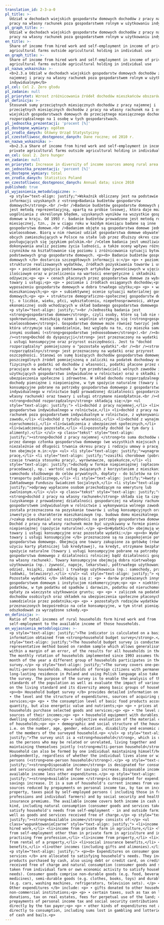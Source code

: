 ```yaml
---
translation_id: 2-3-a-0
pl_title: >-
  Udział w dochodach wiejskich gospodarstw domowych dochodów z pracy najemnej i
  pracy na własny rachunek poza gospodarstwem rolnym w użytkowaniu indywidualnym
pl_graph_title: >-
  Udział w dochodach wiejskich gospodarstw domowych dochodów z pracy najemnej i
  pracy na własny rachunek poza gospodarstwem rolnym w użytkowaniu indywidualnym
en_title: >-
  Share of income from hired work and self-employment in income of private
  agricultural farms outside agricultural holding in individual use
en_graph_title: >-
  Share of income from hired work and self-employment in income of private
  agricultural farms outside agricultural holding in individual use
pl_nazwa_wskaznika: >-
  <b>2.3.a Udział w dochodach wiejskich gospodarstw domowych dochodów z pracy
  najemnej i pracy na własny rachunek poza gospodarstwem rolnym w użytkowaniu
  indywidualnym</b>
pl_cel: Cel 2. Zero głodu
pl_zadanie: null
pl_priorytet: Wzrost zróżnicowania źródeł dochodów mieszkańców obszarów wiejskich
pl_definicja: >-
  Stosunek sumy przeciętnych miesięcznych dochodów z pracy najemnej i
  przeciętnych miesięcznych dochodów z pracy na własny rachunek na 1 osobę w
  wiejskich gospodarstwach domowych do przeciętnego miesięcznego dochodu
  rozporządzalnego na 1 osobę w tych gospodarstwach.
pl_jednostka_prezentacji: 'procent [%]'
pl_dostepne_wymiary: ogółem
pl_zrodlo_danych: Główny Urząd Statystyczny
pl_czestotliwosc_dostępnosc_danych: Dane roczne; od 2010 r.
en_nazwa_wskaznika: >-
  <b>2.3.a Share of income from hired work and self-employment in income of
  private agricultural farms outside agricultural holding in individual use</b>
en_cel: Goal 2. Zero hunger
en_zadanie: null
en_priorytet: Increase in diversity of income sources among rural area population
en_jednostka_prezentacji: 'percent [%]'
en_dostepne_wymiary: total
en_zrodlo_danych: Statistics Poland
en_czestotliwosc_dostępnosc_danych: Annual data; since 2010
published: true
pl_wyjasnienia_metodologiczne: >-
  <p style="text-align: justify;">Wskaźnik obliczany jest na podstawie
  informacji uzyskanych z <strong>Badania budżetów gospodarstw
  domowych</strong>.<br /><br />Badanie budżetów gospodarstw domowych prowadzone
  jest metodą reprezentacyjną, opartą na próbie losowej, która daje możliwość
  uogólniania z określonym błędem, uzyskanych wyników na wszystkie gospodarstwa
  domowe w kraju. Od 1993 r. badanie budżetów prowadzone jest metodą rotacji
  miesięcznej, tzn., że w ciągu roku w każdym miesiącu badane są inne
  gospodarstwa domowe.<br />Badaniem objęte są gospodarstwa domowe jedno- i
  wieloosobowe. Biorą w nim również udział gospodarstwa domowe obywateli państw
  obcych zamieszkujących w Polsce na stałe lub przez dłuższy okres czasu i
  posługujących się językiem polskim.<br />Celem badania jest umożliwienie
  dokonywania analiz poziomu życia ludności, a także oceny wpływu różnych
  czynników na kształtowanie się poziomu i zróżnicowania sytuacji bytowej
  podstawowych grup gospodarstw domowych. <p><b> Badanie budżetów gospodarstw
  domowych </b> dostarcza szczegółowych informacji o:</p> <p> ∙ poziomie i
  strukturze realizowanych wydatków, źródłach pozyskiwania towarów i usług;<p>
  <p> ∙ poziomie spożycia podstawowych artykułów żywnościowych w ujęciu
  ilościowym oraz w przeliczeniu na wartości energetyczne i składniki
  odżywcze;<p> <p> ∙ cenach płaconych przez gospodarstwa domowe za wybrane
  towary i usługi;<p> <p> ∙ poziomie i źródłach osiąganych dochodów;<p> <p> ∙
  wyposażeniu gospodarstw domowych w dobra trwałego użytku;<p> <p> ∙ warunkach
  mieszkaniowych;<p> <p> ∙ subiektywnej ocenie sytuacji materialnej gospodarstw
  domowych;<p> <p> ∙ strukturze demograficzno-społecznej gospodarstw domowych,
  tj. o liczbie, wieku, płci, wykształceniu, niepełnosprawności, aktywności
  ekonomicznej osób wchodzących w skład badanego gospodarstwa domowego.<p> </ul>
  <p style="text-align: justify;"><br />Jednostką badania jest
  <strong>gospodarstwo domowe</strong>, czyli osoby, które są lub nie są ze sobą
  spokrewnione, mieszkają razem i wspólnie utrzymują się (<strong>gospodarstwo
  wieloosobowe</strong>). Gospodarstwo domowe może również tworzyć jedna osoba,
  która utrzymuje się samodzielnie, bez względu na to, czy mieszka sama, czy z
  innymi osobami (<strong>gospodarstwo jednoosobowe</strong>).<br /><br
  /><strong>Dochód do dyspozycji</strong> jest przeznaczony na wydatki na towary
  i usługi konsumpcyjne oraz przyrost oszczędności. Jest to "dochód
  rozporządzalny" pomniejszony o "pozostałe wydatki".<br /><br /><strong>Dochód
  rozporządzalny</strong> jest przeznaczony na wydatki oraz przyrost
  oszczędności. Stanowi on sumę bieżących dochodów gospodarstwa domowego z
  poszczególnych źródeł pomniejszoną o zaliczki na podatek dochodowy od osób
  fizycznych o podatki od dochodów z własności, podatki płacone przez osoby
  pracujące na własny rachunek (w tym przedstawicieli wolnych zawodów i osób
  użytkujących gospodarstwo indywidualne w rolnictwie) oraz o składki na
  ubezpieczenia społeczne i zdrowotne. W skład dochodu rozporządzalnego wchodzą
  dochody pieniężne i niepieniężne, w tym spożycie naturalne (towary i usługi
  konsumpcyjne pobrane na potrzeby gospodarstwa domowego z gospodarstwa
  indywidualnego w rolnictwie bądź prowadzonej działalności gospodarczej na
  własny rachunek) oraz towary i usługi otrzymane nieodpłatnie.<br /><br />Na
  <strong>dochód rozporządzalny</strong> składają się:</p> <ul
  style="text-align: justify;"> <li>dochód z pracy najemnej,</li> <li>dochód z
  gospodarstwa indywidualnego w rolnictwie,</li> <li>dochód z pracy na własny
  rachunek poza gospodarstwem indywidualnym w rolnictwie, z wykonywania wolnego
  zawodu,</li> <li>dochód z tytułu własności,</li> <li>dochód z wynajmu
  nieruchomości,</li> <li>świadczenia z ubezpieczeń społecznych,</li>
  <li>świadczenia pozostałe,</li> <li>pozostały dochód (w tym dary i
  alimenty).</li> </ul> <p class="tekst" style="text-align:
  justify;"><strong>Dochód z pracy najemnej </strong>to suma dochodów uzyskanych
  przez danego członka gospodarstwa domowego (we wszystkich miejscach pracy,
  niezależnie od długości trwania okresu pracy i rodzaju umowy o pracę). Dochód
  ten obejmuje m.in:</p> <ul> <li style="text-align: justify;">wynagrodzenie za
  pracę,</li> <li style="text-align: justify;">zasiłki chorobowe (pobrane w
  czasie trwania stosunku pracy), wyrównawcze, opiekuńcze,</li> <li
  style="text-align: justify;">dochody w formie niepieniężnej (opłacone przez
  pracodawcę), np.: wartość usług związanych z korzystaniem z mieszkania czy
  samochodu służbowego do celów prywatnych, dopłaty - do biletów na środki
  transportu publicznego,</li> <li style="text-align: justify;">kwoty uzyskane z
  Zakładowego Funduszu Świadczeń Socjalnych,</li> <li style="text-align:
  justify;">odprawy wypłacone osobom przechodzącym na emeryturę lub
  zwolnionym.</li> </ul> <p class="tekst" style="text-align: justify;">Na
  <strong>dochód z pracy na własny rachunek</strong> składa się ta część dochodu
  (uzyskanego z prowadzonej działalności gospodarczej na własny rachunek poza
  gospodarstwem indywidualnym w rolnictwie i wykonywania wolnego zawodu), jaka
  została przeznaczona na pozyskanie towarów i usług konsumpcyjnych oraz na
  inwestycje o charakterze mieszkaniowym (np. budowa domu mieszkalnego,<br
  />zakup mieszkania) oraz oszczędności na potrzeby gospodarstwa domowego.
  Dochód z pracy na własny rachunek może być uzyskiwany w formie pieniężnej lub
  niepieniężnej (spożycie naturalne).</p> <p><b>Wydatki</b> obejmują wydatki na
  towary i usługi konsumpcyjne oraz pozostałe wydatki:</p> <p><b> Wydatki na
  towary i usługi konsumpcyjne </b> przeznaczone są na zaspokojenie potrzeb
  gospodarstwa domowego. Obejmują one towary zakupione za gotówkę (również przy
  użyciu karty płatniczej lub kredytowej), na kredyt, otrzymane bezpłatnie oraz
  spożycie naturalne (towary i usługi konsumpcyjne pobrane na potrzeby
  gospodarstwa domowego z działalności rolniczej bądź działalności gospodarczej
  na własny rachunek). Towary konsumpcyjne obejmują dobra nietrwałego
  użytkowania (np.: żywność, napoje, lekarstwa), półtrwałego użytkowania (np.:
  odzież, książki, zabawki) i trwałego użytkowania (np.: samochody, pralki,
  lodówki, telewizory).</li> </ul> <ul style="text-align: justify;"> <p><b>
  Pozostałe wydatki </b> składają się z: <p> ∙ darów przekazanych innym
  gospodarstwom domowym i instytucjom niekomercyjnym;<p> <p> ∙ niektórych
  podatków, w tym podatku od spadków i darowizn, podatku od nieruchomości,
  opłaty za wieczyste użytkowanie gruntu; <p> <p> ∙ zaliczek na podatek od
  dochodów osobistych oraz składek na ubezpieczenia społeczne płaconych
  samodzielnie przez podatnika;<p> <p> ∙ pozostałych rodzajów wydatków nie
  przeznaczonych bezpośrednio na cele konsumpcyjne, w tym strat pieniężnych,
  odszkodowań za wyrządzone szkody.<p>
en_definicja: >-
  Ratio of total incomes of rural households form hired work and from
  self-employment to the available income of those households.
en_wyjasnienia_metodologiczne: >-
  <p style="text-align: justify;">The indicator is calculated on a basis of
  information obtained from <strong>household budget survey</strong>.</p> <p
  style="text-align: justify;">The household budget survey is conducted using
  representative method based on random sample which allows generalisation,
  within a margin of an error, of the results for all households in the country.
  The monthly rotation of households implemented since 1993 assumes that every
  month of the year a different group of households participates in the
  survey.</p> <p style="text-align: justify;">The survey covers one-person and
  multi-person households. Households of foreign citizens with permanent or
  long-lasting residence in Poland and using Polish language also take part in
  the survey. The purpose of the survey is to enable the analysis of the living
  standards of the population as well as evaluate the impact of various factors
  on the living standard and its diversity among basic groups of households.
  <p><b> Household budget survey </b> provides detailed information on:</p> <p>
  ∙ the level and the structure of expenditures, sources of acquiring goods and
  services;<p> <p> ∙ the consumption level of basic food products according to
  quantity, but also energetic value and nutrients;<p> <p> ∙ prices at which
  households purchase selected goods and services;<p> <p> ∙ the level and
  sources of their incomes;<p> <p> ∙ household equipment with durables;<p> <p> ∙
  dwelling conditions;<p> <p> ∙ subjective evaluation of the material condition
  of households;<p> <p> ∙ demographic and social structure of the households
  i.e. on the number, age, gender, education, disability and economic activity
  of the members of the surveyed household.<p> </ul> <p style="text-align:
  justify;">The survey unit is a <strong>household</strong>, which is understood
  as the persons who may be related or unrelated, living together and
  maintaining themselves jointly (<strong>multi-person household</strong>).
  Household can also be formed by one individual maintaining himself/herself
  independently, regardless of whether the individual lives alone or with other
  persons (<strong>one-person household</strong>).</p> <p style="text-align:
  justify;"><strong>Disposable income</strong> is designated for consumer goods
  and services expenditures and for savings increase. Disposable income is
  available income less other expenditures.</p> <p style="text-align:
  justify;"><strong>Available income </strong>is designated for expenditure and
  savings increase. It is a sum of household's current incomes from various
  sources reduced by prepayments on personal income tax, by tax on income from
  property, taxes paid by self-employed persons ( including those in free
  professions and individual farmers) and by social security and health
  insurance premiums. The available income covers both income in cash and in
  kind, including natural consumption (consumer goods and services taken to
  satisfy household's needs from self-employment - in and outside farming) as
  well as goods and services received free of charge.</p> <p style="text-align:
  justify;"><strong>Available income</strong> consists of:</p> <ul
  class="wypunktowanieCzarne" style="text-align: justify;"> <li>income from
  hired work,</li> <li>income from private farm in agriculture,</li> <li>income
  from self-employment other than in private farm in agriculture and income from
  practising free profession,</li> <li>income from property,</li> <li>income
  from rental of a property,</li> <li>social insurance benefits,</li> <li>other
  benefits,</li> <li>other incomes (including gifts and alimonies).</li> </ul>
  <p style="text-align: justify;"> <p><b> Expenditures on consumer goods and
  services </b> are allocated to satisfying household's needs. They include
  products purchased by cash, also using debt or credit card, on credit,
  received free of charge and natural consumption (consumer goods and services
  taken from individual farm or own economic activity to satisfy household's
  needs). Consumer goods comprise non-durable goods (e.g. food, beverages or
  medicines), semi-durable goods (e.g. clothes, books, toys) and durable goods
  (e.g. cars, washing machines, refrigerators, television sets). </p> <p><b>
  Other expenditures </b> include: <p> ∙ gifts donated to other households and
  non-commercial institutions;<p> <p> ∙ certain taxes, such as tax on legacy and
  donations, tax on real estates, fees for perpetual use of the land; <p> <p> ∙
  prepayments of personal income tax and social security contributions paid
  directly by the tax payer;<p> <p> ∙ other kinds of expenditures not allocated
  directly to consumption, including sums lost in gambling and lotteries, losses
  of cash and bails.<p>
---
```

